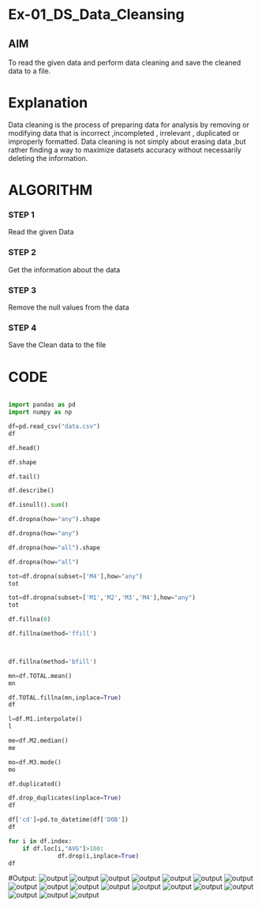 # Ex-01_DS_Data_Cleansing


## AIM
To read the given data and perform data cleaning and save the cleaned data to a file. 

# Explanation
Data cleaning is the process of preparing data for analysis by removing or modifying data that is incorrect ,incompleted , irrelevant , duplicated or improperly formatted. 
Data cleaning is not simply about erasing data ,but rather finding a way to maximize datasets accuracy without necessarily deleting the information. 

# ALGORITHM
### STEP 1
Read the given Data
### STEP 2
Get the information about the data
### STEP 3
Remove the null values from the data
### STEP 4
Save the Clean data to the file

# CODE 
```python

import pandas as pd
import numpy as np

df=pd.read_csv("data.csv")
df

df.head()

df.shape

df.tail()

df.describe()

df.isnull().sum()

df.dropna(how="any").shape

df.dropna(how="any")

df.dropna(how="all").shape

df.dropna(how="all")

tot=df.dropna(subset=['M4'],how="any")
tot

tot=df.dropna(subset=['M1','M2','M3','M4'],how="any")
tot

df.fillna(0)

df.fillna(method='ffill')



df.fillna(method='bfill')

mn=df.TOTAL.mean()
mn

df.TOTAL.fillna(mn,inplace=True)
df

l=df.M1.interpolate()
l

me=df.M2.median()
me

mo=df.M3.mode()
mo

df.duplicated()

df.drop_duplicates(inplace=True)
df

df['cd']=pd.to_datetime(df['DOB'])
df

for i in df.index:
    if df.loc[i,"AVG"]>100:
              df.drop(i,inplace=True)
df
```


#Output:
![output](1.png)
![output](2.png)
![output](3.png)
![output](4.png)
![output](5.png)
![output](6.png)
![output](7.png)
![output](8.png)
![output](9.png)
![output](10.png)
![output](11.png)
![output](12.png)
![output](13.png)
![output](14.png)
![output](15.png)
![output](16.png)
![output](17.png)
![output](18.png)

